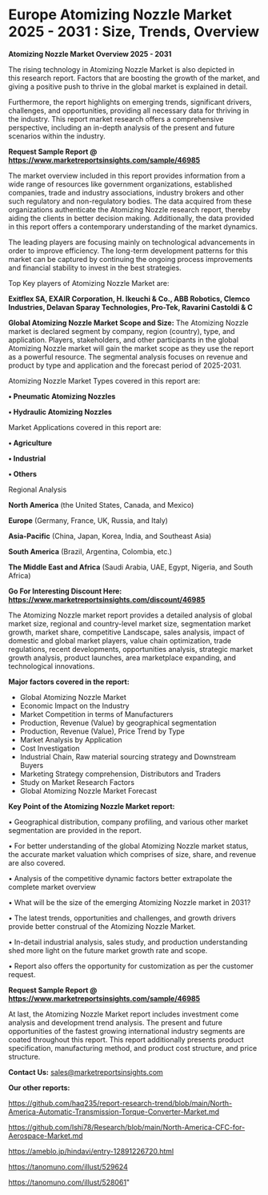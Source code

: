 # Europe Atomizing Nozzle Market 2025 - 2031 : Size, Trends, Overview

<Strong> Atomizing Nozzle Market Overview 2025 - 2031</strong>

The rising technology in Atomizing Nozzle Market is also depicted in this research report. Factors that are boosting the growth of the market, and giving a positive push to thrive in the global market is explained in detail.

Furthermore, the report highlights on emerging trends, significant drivers, challenges, and opportunities, providing all necessary data for thriving in the industry. This report market research offers a comprehensive perspective, including an in-depth analysis of the present and future scenarios within the industry.

<strong>Request Sample Report @ <a href=https://www.marketreportsinsights.com/sample/46985>https://www.marketreportsinsights.com/sample/46985</a></strong>

The market overview included in this report provides information from a wide range of resources like government organizations, established companies, trade and industry associations, industry brokers and other such regulatory and non-regulatory bodies. The data acquired from these organizations authenticate the Atomizing Nozzle research report, thereby aiding the clients in better decision making. Additionally, the data provided in this report offers a contemporary understanding of the market dynamics.

The leading players are focusing mainly on technological advancements in order to improve efficiency. The long-term development patterns for this market can be captured by continuing the ongoing process improvements and financial stability to invest in the best strategies.

Top Key players of Atomizing Nozzle Market are:

<strong>Exitflex SA, EXAIR Corporation, H. Ikeuchi & Co., ABB Robotics, Clemco Industries, Delavan Sparay Technologies, Pro-Tek, Ravarini Castoldi & C</strong>

<strong><b>Global Atomizing Nozzle Market Scope and Size:</b></strong>
The Atomizing Nozzle market is declared segment by company, region (country), type, and application. Players, stakeholders, and other participants in the global Atomizing Nozzle market will gain the market scope as they use the report as a powerful resource. The segmental analysis focuses on revenue and product by type and application and the forecast period of 2025-2031.

Atomizing Nozzle Market Types covered in this report are:

<strong>•  Pneumatic Atomizing Nozzles

•  Hydraulic Atomizing Nozzles</strong>

Market Applications covered in this report are:

<strong>•  Agriculture

•  Industrial

•  Others</strong> 

Regional Analysis

<strong>North America</strong> (the United States, Canada, and Mexico)

<strong>Europe</strong> (Germany, France, UK, Russia, and Italy)

<strong>Asia-Pacific</strong> (China, Japan, Korea, India, and Southeast Asia)

<strong>South America</strong> (Brazil, Argentina, Colombia, etc.)

<strong>The Middle East and Africa</strong> (Saudi Arabia, UAE, Egypt, Nigeria, and South Africa)

<strong>Go For Interesting Discount Here: <a href=https://www.marketreportsinsights.com/discount/46985>https://www.marketreportsinsights.com/discount/46985</a></strong>

The Atomizing Nozzle market report provides a detailed analysis of global market size, regional and country-level market size, segmentation market growth, market share, competitive Landscape, sales analysis, impact of domestic and global market players, value chain optimization, trade regulations, recent developments, opportunities analysis, strategic market growth analysis, product launches, area marketplace expanding, and technological innovations.

<strong><b>Major factors covered in the report:</b></strong>
<ul>
  <li>Global Atomizing Nozzle Market </li>
  <li>Economic Impact on the Industry</li>
  <li>Market Competition in terms of Manufacturers</li>
  <li>Production, Revenue (Value) by geographical segmentation</li>
  <li>Production, Revenue (Value), Price Trend by Type</li>
  <li>Market Analysis by Application</li>
  <li>Cost Investigation</li>
  <li>Industrial Chain, Raw material sourcing strategy and Downstream Buyers</li>
  <li>Marketing Strategy comprehension, Distributors and Traders</li>
  <li>Study on Market Research Factors</li>
  <li>Global Atomizing Nozzle Market Forecast</li>
</ul>

<strong><b>Key Point of the Atomizing Nozzle Market report:</b></strong>

• Geographical distribution, company profiling, and various other market segmentation are provided in the report.

• For better understanding of the global Atomizing Nozzle market status, the accurate market valuation which comprises of size, share, and revenue are also covered.

• Analysis of the competitive dynamic factors better extrapolate the complete market overview

• What will be the size of the emerging Atomizing Nozzle market in 2031?

• The latest trends, opportunities and challenges, and growth drivers provide better construal of the Atomizing Nozzle Market.

• In-detail industrial analysis, sales study, and production understanding shed more light on the future market growth rate and scope.

• Report also offers the opportunity for customization as per the customer request.

<strong>Request Sample Report @ <a href=https://www.marketreportsinsights.com/sample/46985>https://www.marketreportsinsights.com/sample/46985</a></strong>

At last, the Atomizing Nozzle Market report includes investment come analysis and development trend analysis. The present and future opportunities of the fastest growing international industry segments are coated throughout this report. This report additionally presents product specification, manufacturing method, and product cost structure, and price structure.

<strong>Contact Us:</strong>
sales@marketreportsinsights.com

<strong>Our other reports:</strong>

<a href=https://github.com/haq235/report-research-trend/blob/main/North-America-Automatic-Transmission-Torque-Converter-Market.md>https://github.com/haq235/report-research-trend/blob/main/North-America-Automatic-Transmission-Torque-Converter-Market.md</a>

<a href=https://github.com/Ishi78/Research/blob/main/North-America-CFC-for-Aerospace-Market.md>https://github.com/Ishi78/Research/blob/main/North-America-CFC-for-Aerospace-Market.md</a>

<a href=https://ameblo.jp/hindavi/entry-12891226720.html>https://ameblo.jp/hindavi/entry-12891226720.html</a>

<a href=https://tanomuno.com/illust/529624>https://tanomuno.com/illust/529624</a>

<a href=https://tanomuno.com/illust/528061>https://tanomuno.com/illust/528061</a>"
